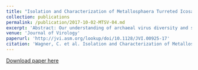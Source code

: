 ```yaml
---
title: "Isolation and Characterization of Metallosphaera Turreted Icosahedral Virus, a Founding Member of a New Family of Archaeal Viruses"
collection: publications
permalink: /publication/2017-10-02-MTSV-04.md
excerpt: 'Abstract: Our understanding of archaeal virus diversity and structure is just beginning to emerge. Here we describe a new archaeal virus, tentatively named Metallosphaera turreted icosahedral virus (MTIV), that was isolated from an acidic hot spring in Yellowstone National Park, USA. Two strains of the virus were identified and were found to replicate in an archaeal host species closely related to Metallosphaera yellowstonensis . Each strain encodes a 9.8- to 9.9-kb linear double-stranded DNA (dsDNA) genome with large inverted terminal repeats. Each genome encodes 21 open reading frames (ORFs). The ORFs display high homology between the strains, but they are quite distinct from other known viral genes. The 70-nm-diameter virion is built on a T=28 icosahedral lattice. Both single particle cryo-electron microscopy and cryotomography reconstructions reveal an unusual structure that has 42 turret-like projections: 12 pentameric turrets positioned on the icosahedral 5-fold axes and 30 turrets with apparent hexameric symmetry positioned on the icosahedral 2-fold axes. Both the virion structural properties and the genome content support MTIV as the founding member of a new family of archaeal viruses.'
venue: 'Journal of Virology'
paperurl: 'http://jvi.asm.org/lookup/doi/10.1128/JVI.00925-17'
citation: 'Wagner, C. et al. Isolation and Characterization of Metallosphaera Turreted Icosahedral Virus, a Founding Member of a New Family of Archaeal Viruses. J. Virol. 91, e00925-17 (2017) doi:10.1128/JVI.00925-17.'
---
```


[Download paper here](https://github.com/jmunsonm/jmunsonm.github.io/blob/ac754b00c98220ffb567d6c09b29801fe5190a8c/files/Wagner%20et%20al.%20-%202017%20-%20Isolation%20and%20Characterization%20of%20Metallosphaera%20Turreted%20Icosahedral%20Virus,%20a%20Founding%20Member%20of%20a%20New%20Family%20of.pdf)

